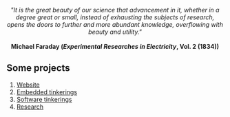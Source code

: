 <p align="center">
<I>
  "It is the great beauty of our science that advancement in it, whether in a degree great or small, instead of exhausting the subjects of research, opens the doors to further and more abundant knowledge, overflowing with beauty and utility."
</I><br><br>
<b>Michael Faraday (<I>Experimental Researches in Electricity</I>, Vol. 2 (1834))</b></p>
</p>

<h2>Some projects</h2>

<p>
  <ol>
    <li><a href="https://risherlock.github.io/dot-com/">Website</a></li>
    <li><a href="https://github.com/risherlock/Embedded-Tinkering">Embedded tinkerings</a></li>
    <li><a href="https://github.com/risherlock/Software-Tinkering">Software tinkerings</a></li>
    <li><a href="https://github.com/risherlock/Nonlinear-Uncertainty-Transformation">Research</a></li>
  </ol>
</p>
